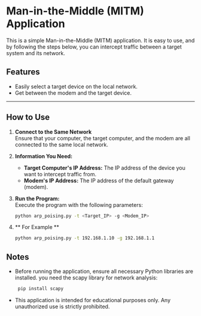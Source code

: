# Man-in-the-Middle (MITM) Application

This is a simple Man-in-the-Middle (MITM) application. It is easy to use, and by following the steps below, you can intercept traffic between a target system and its network.

## **Features**
- Easily select a target device on the local network.
- Get between the modem and the target device.

---

## **How to Use**

1. **Connect to the Same Network**  
   Ensure that your computer, the target computer, and the modem are all connected to the same local network.

2. **Information You Need:**  
   - **Target Computer's IP Address:** The IP address of the device you want to intercept traffic from.  
   - **Modem's IP Address:** The IP address of the default gateway (modem).

3. **Run the Program:**  
   Execute the program with the following parameters:
   ```bash
   python arp_poising.py -t <Target_IP> -g <Modem_IP>
4. ** For Example **
   ```bash
   python arp_poising.py -t 192.168.1.10 -g 192.168.1.1

## Notes
- Before running the application, ensure all necessary Python libraries are installed.
  you need the scapy library for network analysis:
  ```bash
   pip install scapy

- This application is intended for educational purposes only. Any unauthorized use is strictly prohibited.






